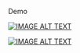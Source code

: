 Demo

[![IMAGE ALT TEXT](http://img.youtube.com/vi/YT6cDmgSF-s/0.jpg)](https://www.youtube.com/watch?v=YT6cDmgSF-s "2023 _MultiMedia__Team_10_Final_Project")

[![IMAGE ALT TEXT](http://img.youtube.com/vi/B2nuHT6tooA/0.jpg)](https://www.youtube.com/watch?v=B2nuHT6tooA "ddim swap face demo")
